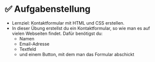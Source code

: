 # ✅ Aufgabenstellung

- Lernziel: Kontaktformular mit HTML und CSS erstellen.
- In dieser Übung erstellst du ein Kontaktformular, so wie man es auf vielen Webseiten findet. Dafür benötigst du:
    - Namen
    - Email-Adresse
    - Textfeld
    - und einem Button, mit dem man das Formular abschickt